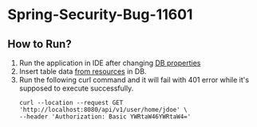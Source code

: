 # Spring-Security-Bug-11601

## How to Run?
1. Run the application in IDE after changing [DB properties](src/main/resources/application.yml)
2. Insert table data [from resources](src/main/resources/scripts/db.sql) in DB.
3. Run the following curl command and it will fail with 401 error while it's supposed to execute successfully.
    ```shell
    curl --location --request GET 'http://localhost:8080/api/v1/user/home/jdoe' \
    --header 'Authorization: Basic YWRtaW46YWRtaW4='
    ```
